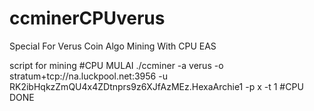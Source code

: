 # ccminerCPUverus
Special For Verus Coin Algo Mining With CPU EAS

script for mining
#CPU MULAI
./ccminer -a verus -o stratum+tcp://na.luckpool.net:3956 -u RK2ibHqkzZmQU4x4ZDtnprs9z6XJfAzMEz.HexaArchie1 -p x -t 1
#CPU DONE
